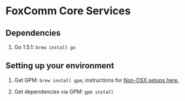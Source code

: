 # FoxComm Core Services

## Dependencies

1. Go 1.5.1: `brew install go`

## Setting up your environment

1. Get GPM: `brew install gpm`; instructions for [Non-OSX setups here.](https://github.com/pote/gpm)

2. Get dependencies via GPM: `gpm install`

